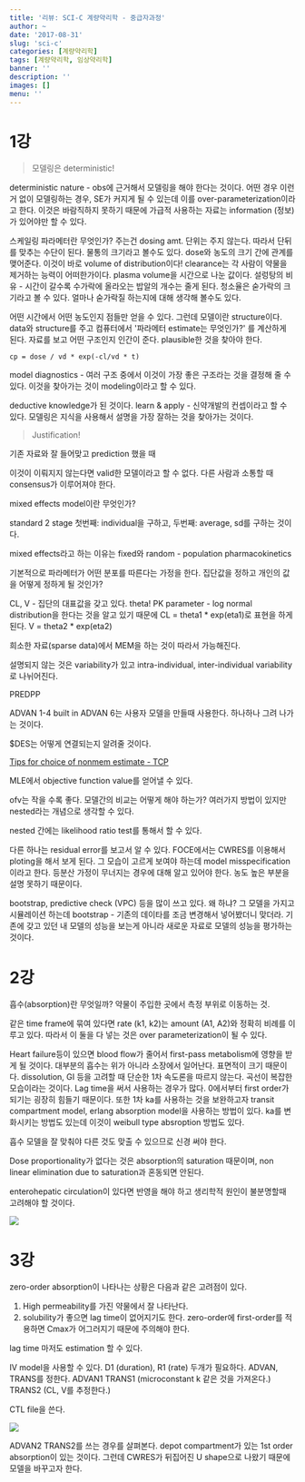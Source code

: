 ```yaml
---
title: '리뷰: SCI-C 계량약리학 - 중급자과정'
author: ~
date: '2017-08-31'
slug: 'sci-c'
categories: [계량약리학]
tags: [계량약리학, 임상약리학]
banner: ''
description: ''
images: []
menu: ''
---
```


# 1강

> 모델링은 deterministic!

deterministic nature - obs에 근거해서 모델링을 해야 한다는 것이다.
어떤 경우 이런거 없이 모델링하는 경우, SE가 커지게 될 수 있는데 이를 over-parameterization이라고 한다. 
이것은 바람직하지 못하기 때문에 가급적 사용하는 자료는 information (정보)가 있어야만 할 수 있다.

스케일링 파라메터란 무엇인가? 주는건 dosing amt. 단위는 주지 않는다. 따라서 단뒤를 맞추는 수단이 된다. 물통의 크기라고 볼수도 있다.
dose와 농도의 크기 간에 관계를 맺어준다. 이것이 바로 volume of distribution이다!
clearance는 각 사람이 약물을 제거하는 능력이 어떠한가이다. plasma volume을 시간으로 나눈 값이다.
설렁탕의 비유 - 시간이 갈수록 수가락에 올라오는 밥알의 개수는 줄게 된다. 청소율은 숟가락의 크기라고 볼 수 있다. 얼마나 숟가락질 하는지에 대해 생각해 볼수도 있다.

어떤 시간에서 어떤 농도인지 점들만 얻을 수 있다. 그런데 
모델이란 structure이다. data와 structure를 주고 컴퓨터에서 
'파라메터 estimate는 무엇인가?' 를 계산하게 된다.
자료를 보고 어떤 구조인지 인간이 준다. plausible한 것을 찾아야 한다.

```
cp = dose / vd * exp(-cl/vd * t)
```

model diagnostics - 여러 구조 중에서 이것이 가장 좋은 구조라는 것을 결정해 줄 수 있다. 이것을 찾아가는 것이 modeling이라고 할 수 있다.

deductive knowledge가 된 것이다. learn & apply - 신약개발의 컨셉이라고 할 수 있다. 모델링은 지식을 사용해서 설명을 가장 잘하는 것을 찾아가는 것이다. 

> Justification!

기존 자료와 잘 들어맞고 prediction 했을 때 

이것이 이뤄지지 않는다면 valid한 모델이라고 할 수 없다. 다른 사람과 소통할 때 consensus가 이루어져야 한다.

mixed effects model이란 무엇인가?


standard 2 stage
첫번째: individual을 구하고,
두번째: average, sd를 구하는 것이다.

mixed effects라고 하는 이유는 fixed와 random - population pharmacokinetics

기본적으로 파라메터가 어떤 분포를 따른다는 가정을 한다.
집단값을 정하고 개인의 값을 어떻게 정하게 될 것인가?

CL, V - 집단의 대표값을 갖고 있다. theta!
PK parameter - log normal distribution을 한다는 것을 알고 있기 때문에 CL =  theta1 * exp(eta1)로 표현을 하게 된다. V = theta2 * exp(eta2)

희소한 자료(sparse data)에서 MEM을 하는 것이 따라서 가능해진다.

설명되지 않는 것은 variability가 있고 intra-individual, inter-individual variability로 나뉘어진다.

PREDPP

ADVAN 1-4 built in
ADVAN 6는 사용자 모델을 만들때 사용한다. 하나하나 그려 나가는 것이다.

$DES는 어떻게 연결되는지 알려줄 것이다. 

[Tips for choice of nonmem estimate - TCP](https://synapse.koreamed.org/Synapse/Data/PDFData/1179TCP/tcp-24-119.pdf)

MLE에서 objective function value를 얻어낼 수 있다. 

ofv는 작을 수록 좋다. 모델간의 비교는 어떻게 해야 하는가? 여러가지 방법이 있지만 nested라는 개념으로 생각할 수 있다.

nested 간에는 likelihood ratio test를 통해서 할 수 있다.

다른 하나는 residual error를 보고서 알 수 있다. FOCE에서는 CWRES를 이용해서 ploting을 해서 보게 된다. 그 모습이 고르게 보여야 하는데 model misspecification이라고 한다. 등분산 가정이 무너지는 경우에 대해 알고 있어야 한다. 농도 높은 부분을 설명 못하기 때문이다. 

bootstrap, predictive check (VPC) 등을 많이 쓰고 있다. 왜 하냐? 그 모델을 가지고 시뮬레이션 하는데 bootstrap - 기존의 데이타를 조금 변경해서 넣어봤더니 맞더라. 기존에 갖고 있던 내 모델의 성능을 보는게 아니라 새로운 자료로 모델의 성능을 평가하는 것이다.


# 2강

흡수(absorption)란 무엇일까? 약물이 주입한 곳에서 측정 부위로 이동하는 것.

같은 time frame에 묶여 있다면 rate (k1, k2)는 amount (A1, A2)와 정확히 비례를 이루고 있다. 따라서 이 둘을 다 넣는 것은 over parameterization이 될 수 있다.

Heart failure등이 있으면 blood flow가 줄어서 first-pass metabolism에 영향을 받게 될 것이다.
대부분의 흡수는 위가 아니라 소장에서 일어난다. 표면적이 크기 때문이다.
dissolution, GI 등을 고려할 때 단순한 1차 속도론을 따르지 않는다. 
곡선이 복잡한 모습이라는 것이다. Lag time을 써서 사용하는 경우가 많다. 0에서부터 first order가 되기는 굉장히 힘들기 때문이다. 또한 1차 ka를 사용하는 것을 보완하고자 transit compartment model, erlang absorption model을 사용하는 방법이 있다. ka를 변화시키는 방법도 있는데 이것이 weibull type absroption 방법도 있다.

흡수 모델을 잘 맞춰야 다른 것도 맞출 수 있으므로 신경 써야 한다.

Dose proportionality가 없다는 것은 absorption의 saturation 때문이며, non linear elimination due to saturation과 혼동되면 안된다.

enterohepatic circulation이 있다면 반영을 해야 하고 생리학적 원인이 불분명할때 고려해야 할 것이다.

![](/assets/2017-sci-c/sci-c.png)

# 3강

zero-order absorption이 나타나는 상황은 다음과 같은 고려점이 있다. 
1) High permeability를 가진 약물에서 잘 나타난다.
2) solubility가 좋으면 lag time이 없어지기도 한다.
zero-order에 first-order를 적용하면 Cmax가 어그러지기 때문에 주의해야 한다.

lag time 마저도 estimation 할 수 있다. 

IV model을 사용할 수 있다. D1 (duration), R1 (rate) 두개가 필요하다. ADVAN, TRANS를 정한다.
ADVAN1 TRANS1 (microconstant k 같은 것을 가져온다.) TRANS2 (CL, V를 추정한다.)

CTL file을 쓴다.

![](/assets/2017-sci-c/asset-ctlFile.jpg)

ADVAN2 TRANS2를 쓰는 경우를 살펴본다. depot compartment가 있는 1st order absorption이 있는 것이다. 그런데 CWRES가 뒤집어진 U shape으로 나왔기 때문에 모델을 바꾸고자 한다.
